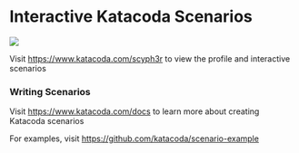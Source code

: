 # Interactive Katacoda Scenarios

[![](http://shields.katacoda.com/katacoda/scyph3r/count.svg)](https://www.katacoda.com/scyph3r "Get your profile on Katacoda.com")

Visit https://www.katacoda.com/scyph3r to view the profile and interactive scenarios

### Writing Scenarios
Visit https://www.katacoda.com/docs to learn more about creating Katacoda scenarios

For examples, visit https://github.com/katacoda/scenario-example
